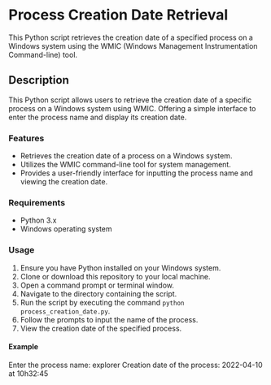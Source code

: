 # Process Creation Date Retrieval

This Python script retrieves the creation date of a specified process on a Windows system using the WMIC (Windows Management Instrumentation Command-line) tool.

## Description

This Python script allows users to retrieve the creation date of a specific process on a Windows system using WMIC. Offering a simple interface to enter the process name and display its creation date.

### Features

- Retrieves the creation date of a process on a Windows system.
- Utilizes the WMIC command-line tool for system management.
- Provides a user-friendly interface for inputting the process name and viewing the creation date.

### Requirements

- Python 3.x
- Windows operating system

### Usage

1. Ensure you have Python installed on your Windows system.
2. Clone or download this repository to your local machine.
3. Open a command prompt or terminal window.
4. Navigate to the directory containing the script.
5. Run the script by executing the command `python process_creation_date.py`.
6. Follow the prompts to input the name of the process.
7. View the creation date of the specified process.

#### Example

Enter the process name: explorer
Creation date of the process: 2022-04-10 at 10h32:45